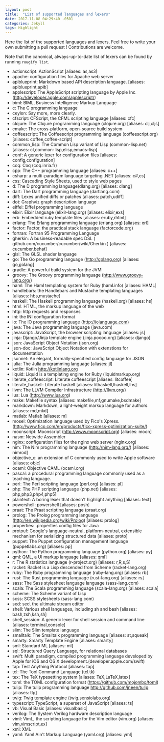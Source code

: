 ```yaml
---
layout: post
title:  "List of supported languages and lexers"
date: 2017-11-08 04:29:40 -0501
categories: Jekyll
tags: Highlight
---
```

<p>Here the list of the supported languages and lexers. Feel free to write your own submitting a pull request ! Contributions are welcome.</p>
<p>Note that the canonical, always-up-to-date list of lexers can be found by running <code>rougify list</code>.</p>
<ul>
<li class="fa fa-terminal"> actionscript: ActionScript [aliases: as,as3]</li>
<li class="fa fa-terminal"> apache: configuration files for Apache web server</li>
<li class="fa fa-terminal"> apiblueprint: Markdown based API description language. [aliases: apiblueprint,apib]</li>
<li class="fa fa-terminal"> applescript: The AppleScript scripting language by Apple Inc. (<a href="http://developer.apple.com/applescript/">http://developer.apple.com/applescript/</a>)</li>
<li class="fa fa-terminal"> biml: BIML, Business Intelligence Markup Language</li>
<li class="fa fa-terminal"> c: The C programming language</li>
<li class="fa fa-terminal"> ceylon: Say more, more clearly.</li>
<li class="fa fa-terminal"> cfscript: CFScript, the CFML scripting language [aliases: cfc]</li>
<li class="fa fa-terminal"> clojure: The Clojure programming language (clojure.org) [aliases: clj,cljs]</li>
<li class="fa fa-terminal"> cmake: The cross-platform, open-source build system</li>
<li class="fa fa-terminal"> coffeescript: The Coffeescript programming language (coffeescript.org) [aliases: coffee,coffee-script]</li>
<li class="fa fa-terminal"> common_lisp: The Common Lisp variant of Lisp (common-lisp.net) [aliases: cl,common-lisp,elisp,emacs-lisp]</li>
<li class="fa fa-terminal"> conf: A generic lexer for configuration files [aliases: config,configuration]</li>
<li class="fa fa-terminal"> coq: Coq (coq.inria.fr)</li>
<li class="fa fa-terminal"> cpp: The C++ programming language [aliases: c++]</li>
<li class="fa fa-terminal"> csharp: a multi-paradigm language targeting .NET [aliases: c#,cs]</li>
<li class="fa fa-terminal"> css: Cascading Style Sheets, used to style web pages</li>
<li class="fa fa-terminal"> d: The D programming language(dlang.org) [aliases: dlang]</li>
<li class="fa fa-terminal"> dart: The Dart programming language (dartlang.com)</li>
<li class="fa fa-terminal"> diff: Lexes unified diffs or patches [aliases: patch,udiff]</li>
<li class="fa fa-terminal"> dot: Graphviz graph description language</li>
<li class="fa fa-terminal"> eiffel: Eiffel programming language</li>
<li class="fa fa-terminal"> elixir: Elixir language (elixir-lang.org) [aliases: elixir,exs]</li>
<li class="fa fa-terminal"> erb: Embedded ruby template files [aliases: eruby,rhtml]</li>
<li class="fa fa-terminal"> erlang: The Erlang programming language (erlang.org) [aliases: erl]</li>
<li class="fa fa-terminal"> factor: Factor, the practical stack language (factorcode.org)</li>
<li class="fa fa-terminal"> fortran: Fortran 95 Programming Language</li>
<li class="fa fa-terminal"> gherkin: A business-readable spec DSL ( github.com/cucumber/cucumber/wiki/Gherkin ) [aliases: cucumber,behat]</li>
<li class="fa fa-terminal"> glsl: The GLSL shader language</li>
<li class="fa fa-terminal"> go: The Go programming language (<a href="http://golang.org">http://golang.org</a>) [aliases: go,golang]</li>
<li class="fa fa-terminal"> gradle: A powerful build system for the JVM</li>
<li class="fa fa-terminal"> groovy: The Groovy programming language (<a href="http://www.groovy-lang.org/">http://www.groovy-lang.org/</a>)</li>
<li class="fa fa-terminal"> haml: The Haml templating system for Ruby (haml.info) [aliases: HAML]</li>
<li class="fa fa-terminal"> handlebars: the Handlebars and Mustache templating languages [aliases: hbs,mustache]</li>
<li class="fa fa-terminal"> haskell: The Haskell programming language (haskell.org) [aliases: hs]</li>
<li class="fa fa-terminal"> html: HTML, the markup language of the web</li>
<li class="fa fa-terminal"> http: http requests and responses</li>
<li class="fa fa-terminal"> ini: the INI configuration format</li>
<li class="fa fa-terminal"> io: The IO programming language (<a href="http://iolanguage.com">http://iolanguage.com</a>)</li>
<li class="fa fa-terminal"> java: The Java programming language (java.com)</li>
<li class="fa fa-terminal"> javascript: JavaScript, the browser scripting language [aliases: js]</li>
<li class="fa fa-terminal"> jinja: Django/Jinja template engine (jinja.pocoo.org) [aliases: django]</li>
<li class="fa fa-terminal"> json: JavaScript Object Notation (json.org)</li>
<li class="fa fa-terminal"> json-doc: JavaScript Object Notation with extenstions for documentation</li>
<li class="fa fa-terminal"> jsonnet: An elegant, formally-specified config language for JSON</li>
<li class="fa fa-terminal"> julia: The Julia programming language [aliases: jl]</li>
<li class="fa fa-terminal"> kotlin: Kotlin <a href="http://kotlinlang.org">http://kotlinlang.org</a>
</li>
<li class="fa fa-terminal"> liquid: Liquid is a templating engine for Ruby (liquidmarkup.org)</li>
<li class="fa fa-terminal"> literate_coffeescript: Literate coffeescript [aliases: litcoffee]</li>
<li class="fa fa-terminal"> literate_haskell: Literate haskell [aliases: lithaskell,lhaskell,lhs]</li>
<li class="fa fa-terminal"> llvm: The LLVM Compiler Infrastructure (<a href="http://llvm.org/">http://llvm.org/</a>)</li>
<li class="fa fa-terminal"> lua: Lua (<a href="http://www.lua.org">http://www.lua.org</a>)</li>
<li class="fa fa-terminal"> make: Makefile syntax [aliases: makefile,mf,gnumake,bsdmake]</li>
<li class="fa fa-terminal"> markdown: Markdown, a light-weight markup language for authors [aliases: md,mkd]</li>
<li class="fa fa-terminal"> matlab: Matlab [aliases: m]</li>
<li class="fa fa-terminal"> mosel: Optimization language used by Fico's Xpress. (<a href="http://www.fico.com/en/products/fico-xpress-optimization-suite/">http://www.fico.com/en/products/fico-xpress-optimization-suite/</a>)</li>
<li class="fa fa-terminal"> moonscript: Moonscript (<a href="http://www.moonscript.org">http://www.moonscript.org</a>) [aliases: moon]</li>
<li class="fa fa-terminal"> nasm: Netwide Assembler</li>
<li class="fa fa-terminal"> nginx: configuration files for the nginx web server (nginx.org)</li>
<li class="fa fa-terminal"> nim: The Nim programming language (<a href="http://nim-lang.org/">http://nim-lang.org/</a>) [aliases: nimrod]</li>
<li class="fa fa-terminal"> objective_c: an extension of C commonly used to write Apple software [aliases: objc]</li>
<li class="fa fa-terminal"> ocaml: Objective CAML (ocaml.org)</li>
<li class="fa fa-terminal"> pascal: a procedural programming language commonly used as a teaching language.</li>
<li class="fa fa-terminal"> perl: The Perl scripting language (perl.org) [aliases: pl]</li>
<li class="fa fa-terminal"> php: The PHP scripting language (php.net) [aliases: php,php3,php4,php5]</li>
<li class="fa fa-terminal"> plaintext: A boring lexer that doesn't highlight anything [aliases: text]</li>
<li class="fa fa-terminal"> powershell: powershell [aliases: posh]</li>
<li class="fa fa-terminal"> praat: The Praat scripting language (praat.org)</li>
<li class="fa fa-terminal"> prolog: The Prolog programming language (<a href="http://en.wikipedia.org/wiki/Prolog">http://en.wikipedia.org/wiki/Prolog</a>) [aliases: prolog]</li>
<li class="fa fa-terminal"> properties: .properties config files for Java</li>
<li class="fa fa-terminal"> protouf: Google's language-neutral, platform-neutral, extensible mechanism for serializing structured data [aliases: proto]</li>
<li class="fa fa-terminal"> puppet: The Puppet configuration management language (puppetlabs.org) [aliases: pp]</li>
<li class="fa fa-terminal"> python: The Python programming language (python.org) [aliases: py]</li>
<li class="fa fa-terminal"> qml: QML, a UI markup language [aliases: qml]</li>
<li class="fa fa-terminal"> r: The R statistics language (r-project.org) [aliases: r,R,s,S]</li>
<li class="fa fa-terminal"> racket: Racket is a Lisp descended from Scheme (racket-lang.org)</li>
<li class="fa fa-terminal"> ruby: The Ruby programming language (ruby-lang.org) [aliases: rb]</li>
<li class="fa fa-terminal"> rust: The Rust programming language (rust-lang.org) [aliases: rs]</li>
<li class="fa fa-terminal"> sass: The Sass stylesheet language language (sass-lang.com)</li>
<li class="fa fa-terminal"> scala: The Scala programming language (scala-lang.org) [aliases: scala]</li>
<li class="fa fa-terminal"> scheme: The Scheme variant of Lisp</li>
<li class="fa fa-terminal"> scss: SCSS stylesheets (sass-lang.com)</li>
<li class="fa fa-terminal"> sed: sed, the ultimate stream editor</li>
<li class="fa fa-terminal"> shell: Various shell languages, including sh and bash [aliases: bash,zsh,ksh,sh]</li>
<li class="fa fa-terminal"> shell_session: A generic lexer for shell session and command line [aliases: terminal,console]</li>
<li class="fa fa-terminal"> slim: The Slim template language</li>
<li class="fa fa-terminal"> smalltalk: The Smalltalk programming language [aliases: st,squeak]</li>
<li class="fa fa-terminal"> smarty: Smarty Template Engine [aliases: smarty]</li>
<li class="fa fa-terminal"> sml: Standard ML [aliases: ml]</li>
<li class="fa fa-terminal"> sql: Structured Query Language, for relational databases</li>
<li class="fa fa-terminal"> swift: Multi paradigm, compiled programming language developed by Apple for iOS and OS X development.(developer.apple.com/swift)</li>
<li class="fa fa-terminal"> tap: Test Anything Protocol [aliases: tap]</li>
<li class="fa fa-terminal"> tcl: The Tool Command Language (tcl.tk)</li>
<li class="fa fa-terminal"> tex: The TeX typesetting system [aliases: TeX,LaTeX,latex]</li>
<li class="fa fa-terminal"> toml: the TOML configuration format (<a href="https://github.com/mojombo/toml">https://github.com/mojombo/toml</a>)</li>
<li class="fa fa-terminal"> tulip: The tulip programming language <a href="http://github.com/jneen/tulip">http://github.com/jneen/tulip</a> [aliases: tlp]</li>
<li class="fa fa-terminal"> twig: Twig template engine (twig.sensiolabs.org)</li>
<li class="fa fa-terminal"> typescript: TypeScript, a superset of JavaScript [aliases: ts]</li>
<li class="fa fa-terminal"> vb: Visual Basic [aliases: visualbasic]</li>
<li class="fa fa-terminal"> verilog: The System Verilog hardware description language</li>
<li class="fa fa-terminal"> viml: VimL, the scripting language for the Vim editor (vim.org) [aliases: vim,vimscript,ex]</li>
<li class="fa fa-terminal"> xml: XML</li>
<li class="fa fa-terminal"> yaml: Yaml Ain't Markup Language (yaml.org) [aliases: yml]</li>
